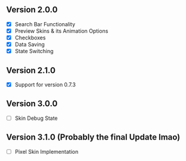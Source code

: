 ## Version 2.0.0
- [x] Search Bar Functionality
- [x] Preview Skins & its Animation Options
- [x] Checkboxes
- [x] Data Saving
- [x] State Switching

## Version 2.1.0
- [x] Support for version 0.7.3

## Version 3.0.0
- [ ] Skin Debug State

## Version 3.1.0 (Probably the final Update lmao)
- [ ] Pixel Skin Implementation